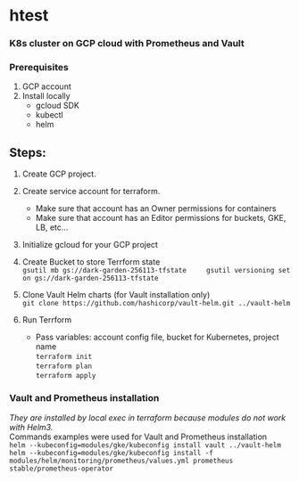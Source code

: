 # htest

### K8s cluster on GCP cloud with Prometheus and Vault

### Prerequisites

1. GCP account
2. Install locally
    * gcloud SDK
    * kubectl
    * helm

## Steps:

1. Create GCP project.
2. Create service account for terraform.
    * Make sure that account has an Owner permissions for containers
    * Make sure that account has an Editor permissions for buckets, GKE, LB, etc...
3. Initialize gcloud for your GCP project
4. Create Bucket to store Terrform state    
`
gsutil mb gs://dark-garden-256113-tfstate    
gsutil versioning set on gs://dark-garden-256113-tfstate    
`

5. Clone Vault Helm charts (for Vault installation only)    
`
git clone https://github.com/hashicorp/vault-helm.git ../vault-helm    
`

6. Run Terrform
    * Pass variables: account config file, bucket for Kubernetes, project name    
`terraform init`   
`terraform plan`   
`terraform apply`   

### Vault and Prometheus installation
_They are installed by local exec in terraform because modules do not work with Helm3._    
Commands examples were used for Vault and Prometheus installation    
`
helm --kubeconfig=modules/gke/kubeconfig install vault ../vault-helm    
helm --kubeconfig=modules/gke/kubeconfig install -f modules/helm/monitoring/prometheus/values.yml prometheus stable/prometheus-operator    
`
